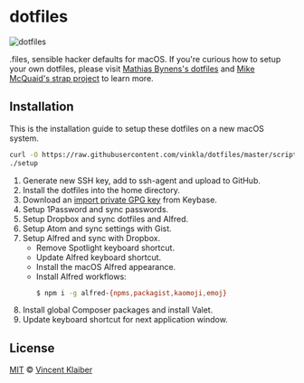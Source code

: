 # dotfiles

![dotfiles](https://user-images.githubusercontent.com/499192/35094095-9943d7da-fc44-11e7-9dc5-a89b0938eeed.png)

.files, sensible hacker defaults for macOS. If you're curious how to setup your own dotfiles, please visit [Mathias Bynens's dotfiles](https://github.com/mathiasbynens/dotfiles) and [Mike McQuaid's strap project](https://github.com/mikemcquaid/strap) to learn more.

## Installation

This is the installation guide to setup these dotfiles on a new macOS system.

```sh
curl -O https://raw.githubusercontent.com/vinkla/dotfiles/master/script/setup
./setup
```

1. Generate new SSH key, add to ssh-agent and upload to GitHub.
1. Install the dotfiles into the home directory.
1. Download an [import private GPG key](https://www.keybits.net/post/import-keybase-private-key) from Keybase.
1. Setup 1Password and sync passwords.
1. Setup Dropbox and sync dotfiles and Alfred.
1. Setup Atom and sync settings with Gist.
1. Setup Alfred and sync with Dropbox.
   - Remove Spotlight keyboard shortcut.
   - Update Alfred keyboard shortcut.
   - Install the macOS Alfred appearance.
   - Install Alfred workflows:
      ```sh
      $ npm i -g alfred-{npms,packagist,kaomoji,emoj}
      ```
1. Install global Composer packages and install Valet.
1. Update keyboard shortcut for next application window.

## License

[MIT](LICENSE) © [Vincent Klaiber](https://vinkla.com)
